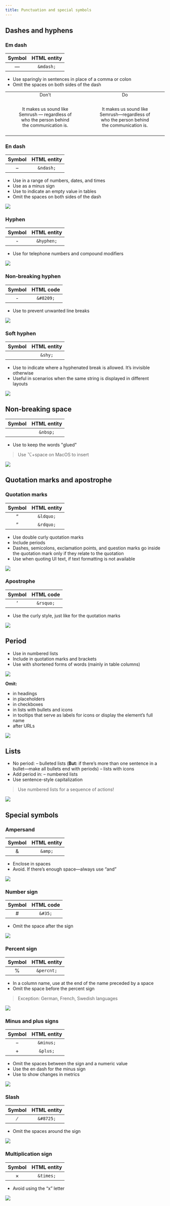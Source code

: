 ```yaml
---
title: Punctuation and special symbols
---
```


<style>
    .dosdonts {
        background: var(--intergalactic-bg-secondary-neutral);
        text-align: center;
        font-size: var(--intergalactic-fs-200);
        line-height: var(--intergalactic-lh-200);
        border-radius: var(--intergalactic-surface-rounded);
    }
    .dosdonts tr:first-of-type {
        border-bottom: none;
    }
    .dosdonts tr:first-of-type td {
        border-top: 16px solid var(--intergalactic-bg-secondary-neutral);
        padding-top: 0;
        font-size: var(--intergalactic-fs-400);
        line-height: var(--intergalactic-lh-400);
        font-weight: var(--intergalactic-bold);
    }
    .dosdonts tr:last-of-type td {
        border-bottom: 16px solid var(--intergalactic-bg-secondary-neutral);
        padding: 24px 40px 24px;
    }
    .dosdonts tr td:first-of-type {
        border-right: 1px solid var(--intergalactic-border-secondary);
    }
    .dosdonts tr:first-of-type td:first-of-type {
        color: var(--intergalactic-text-critical);
    }
    .dosdonts tr:first-of-type td:last-of-type {
        color: var(--intergalactic-text-success);
    }
</style>

## Dashes and hyphens

### Em dash

| Symbol       | HTML entity        |
| :----------: | :----------------: |
| &mdash;      | `&mdash;`          |

* Use sparingly in sentences in place of a comma or colon
* Omit the spaces on both sides of the dash

<table class="dosdonts">
    <tr>
        <td>Don't</td>
        <td>Do</td>
    </tr>
    <tr>
        <td>
            It makes us sound like Semrush &mdash; regardless of who the person behind the communication&nbsp;is.
        </td>
        <td>
            It makes us sound like Semrush&mdash;regardless of who the person behind the communication&nbsp;is.
        </td>
    </tr>
</table>

### En dash

| Symbol       | HTML entity        |
| :----------: | :----------------: |
| &ndash;      | `&ndash;`          |

* Use in a range of numbers, dates, and times
* Use as a minus sign
* Use to indicate an empty value in tables
* Omit the spaces on both sides of the dash

![](/content/punctuation/static/endash.png)

### Hyphen

| Symbol       | HTML entity   |
| :----------: | :-----------: |
| -            | `&hyphen;`    |

* Use for telephone numbers and compound modifiers

![](/content/punctuation/static/hyphen.png)

### Non-breaking hyphen

| Symbol       | HTML code          |
| :----------: | :----------------: |
| &#8209;      | `&#8209;`          |

* Use to prevent unwanted line breaks

![](/content/punctuation/static/nbhyphen.png)

### Soft hyphen

| Symbol       | HTML entity        |
| :----------: | :----------------: |
| &shy;        | `&shy;`            |

* Use to indicate where a hyphenated break is allowed. It’s invisible otherwise
* Useful in scenarios when the same string is displayed in different layouts 

![](/content/punctuation/static/softhyphen.png)

## Non-breaking space

| Symbol       | HTML entity        |
| :----------: | :----------------: |
| &nbsp;       | `&nbsp;`           |

* Use to keep the words "glued"
> Use ⌥+space on MacOS to insert

![](/content/punctuation/static/nbsp.png)


## Quotation marks and apostrophe

### Quotation marks

| Symbol       | HTML entity        |
| :----------: | :----------------: |
| &ldquo;      | `&ldquo;`          |
| &rdquo;      | `&rdquo;`          |

* Use double curly quotation marks
* Include periods
* Dashes, semicolons, exclamation points, and question marks go inside the quotation mark only if they relate to the quotation
* Use when quoting UI text, if text formatting is not available

![](/content/punctuation/static/quotationmarks.png)

### Apostrophe

| Symbol       | HTML code          |
| :----------: | :----------------: |
| &rsquo;      | `&rsquo;`          |

* Use the curly style, just like for the quotation marks

![](/content/punctuation/static/apostrophe.png)


## Period

* Use in numbered lists
* Include in quotation marks and brackets
* Use with shortened forms of words (mainly in table columns)

![](/content/punctuation/static/period.png)

**Omit:**
* in headings
* in placeholders
* in checkboxes
* in lists with bullets and icons
* in tooltips that serve as labels for icons or display the element’s full name
* after URLs

![](/content/punctuation/static/noperiod.png)


## Lists

* No period:
– bulleted lists (**But:** if there’s more than one sentence in a bullet—make all bullets end with periods)
– lists with icons
* Add period in:
– numbered lists
* Use sentence-style capitalization
> Use numbered lists for a sequence of actions!

![](/content/punctuation/static/lists.png)


## Special symbols

### Ampersand

| Symbol       | HTML entity        |
| :----------: | :----------------: |
| &amp;        | `&amp;`            |

* Enclose in spaces
* Avoid. If there’s enough space—always use “and”

![](/content/punctuation/static/ampersand.png)

### Number sign

| Symbol       | HTML code          |
| :----------: | :----------------: |
| &#35;        | `&#35;`            |

* Omit the space after the sign

![](/content/punctuation/static/number.png)

### Percent sign

| Symbol       | HTML entity        |
| :----------: | :----------------: |
| &percnt;     | `&percnt;`         |

* In a column name, use at the end of the name preceded by a space
* Omit the space before the percent sign
> Exception: German, French, Swedish languages

![](/content/punctuation/static/percent.png)

### Minus and plus signs

| Symbol       | HTML entity        |
| :----------: | :----------------: |
| &minus;      | `&minus;`          |
| &plus;       | `&plus;`           |

* Omit the spaces between the sign and a numeric value
* Use the en dash for the minus sign
* Use to show changes in metrics

![](/content/punctuation/static/minusplus.png)

### Slash

| Symbol       | HTML entity        |
| :----------: | :----------------: |
| &#8725;      | `&#8725;`          |

* Omit the spaces around the sign

![](/content/punctuation/static/slash.png)

### Multiplication sign

| Symbol       | HTML entity        |
| :----------: | :----------------: |
| &times;      | `&times;`          |

* Avoid using the “x” letter

![](/content/punctuation/static/multiplication.png)
